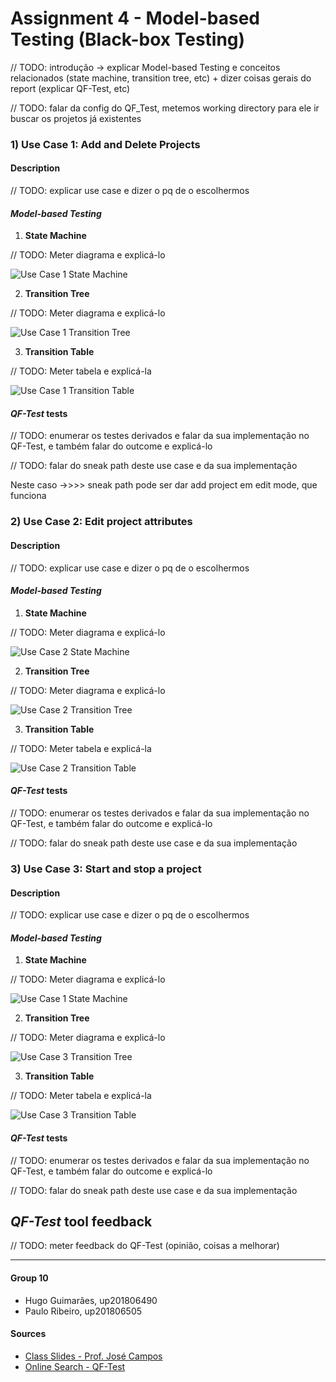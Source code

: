 # Assignment 4 - Model-based Testing (Black-box Testing)

// TODO: introdução -> explicar Model-based Testing e conceitos relacionados (state machine, transition tree, etc) + dizer coisas gerais do report (explicar QF-Test, etc)

// TODO: falar da config do QF_Test, metemos working directory para ele ir buscar os projetos já existentes

### 1) Use Case 1: Add and Delete Projects

#### Description

// TODO: explicar use case e dizer o pq de o escolhermos

#### *Model-based Testing*

1. **State Machine**

// TODO: Meter diagrama e explicá-lo

![Use Case 1 State Machine](./images/state_machine1.png)

2. **Transition Tree**

// TODO: Meter diagrama e explicá-lo

![Use Case 1 Transition Tree](./images/transition_tree1.png)

3. **Transition Table**

// TODO: Meter tabela e explicá-la

![Use Case 1 Transition Table](./images/transition_table1.png)

#### ***QF-Test*** tests

// TODO: enumerar os testes derivados e falar da sua implementação no QF-Test, e também falar do outcome e explicá-lo

// TODO: falar do sneak path deste use case e da sua implementação

Neste caso ->>>> sneak path pode ser dar add project em edit mode, que funciona

### 2) Use Case 2: Edit project attributes

#### Description

// TODO: explicar use case e dizer o pq de o escolhermos

#### *Model-based Testing*

1. **State Machine**

// TODO: Meter diagrama e explicá-lo

![Use Case 2 State Machine](./images/state_machine2.png)

2. **Transition Tree**

// TODO: Meter diagrama e explicá-lo

![Use Case 2 Transition Tree](./images/transition_tree2.png)

3. **Transition Table**

// TODO: Meter tabela e explicá-la

![Use Case 2 Transition Table](./images/transition_table2.png)

#### ***QF-Test*** tests

// TODO: enumerar os testes derivados e falar da sua implementação no QF-Test, e também falar do outcome e explicá-lo

// TODO: falar do sneak path deste use case e da sua implementação

### 3) Use Case 3: Start and stop a project

#### Description

// TODO: explicar use case e dizer o pq de o escolhermos

#### *Model-based Testing*

1. **State Machine**

// TODO: Meter diagrama e explicá-lo

![Use Case 1 State Machine](./images/state_machine3.png)

2. **Transition Tree**

// TODO: Meter diagrama e explicá-lo

![Use Case 3 Transition Tree](./images/transition_tree3.png)

3. **Transition Table**

// TODO: Meter tabela e explicá-la

![Use Case 3 Transition Table](./images/transition_table3.png)

#### ***QF-Test*** tests

// TODO: enumerar os testes derivados e falar da sua implementação no QF-Test, e também falar do outcome e explicá-lo

// TODO: falar do sneak path deste use case e da sua implementação

## ***QF-Test*** tool feedback

// TODO: meter feedback do QF-Test (opinião, coisas a melhorar)

-----

#### Group 10

- Hugo Guimarães, up201806490
- Paulo Ribeiro, up201806505

#### Sources

- [Class Slides - Prof. José Campos](https://paginas.fe.up.pt/~jcmc/tvvs/2022-2023/lectures/lecture-4.pdf)
- [Online Search - QF-Test](https://www.qfs.de/en/search-results.html)